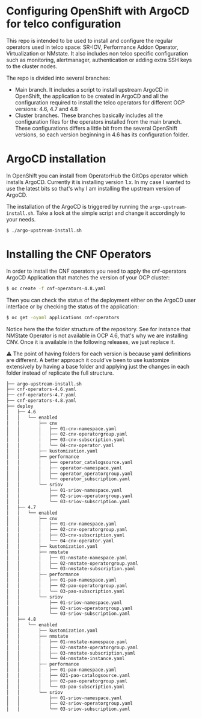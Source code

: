 # Configuring OpenShift with ArgoCD for telco configuration

This repo is intended to be used to install and configure the regular operators used in telco space: SR-IOV, Performance Addon Operator, Virtualization or NMstate. It also includes non telco specific configuration such as monitoring, alertmanager, authentication or adding extra SSH keys to the cluster nodes.

The repo is divided into several branches:

* Main branch. It includes a script to install upstream ArgoCD in OpenShift, the application to be created in ArgoCD and all the configuration required to install the telco operators for different OCP versions: 4.6, 4.7 and 4.8
* Cluster branches. These branches basically includes all the configuration files for the operators installed from the main branch. These configurations differs a little bit from the several OpenShift versions, so each version beginning in 4.6 has its configuration folder.


# ArgoCD installation

In OpenShift you can install from OperatorHub the GitOps operator which installs ArgoCD. Currently it is installing version 1.x. In my case I wanted to use the latest bits so that's why I am installing the upstream version of ArgoCD. 

The installation of the ArgoCD is triggered by running the `argo-upstream-install.sh`. Take a look at the simple script and change it accordingly to your needs.

```
$ ./argo-upstream-install.sh
```

# Installing the CNF Operators

In order to install the CNF operators you need to apply the cnf-operators ArgoCD Application that matches the version of your OCP cluster:

```sh
$ oc create -f cnf-operators-4.8.yaml
```

Then you can check the status of the deployment either on the ArgoCD user interface or by checking the status of the application:

```sh
$ oc get -oyaml applications cnf-operators
```
Notice here the the folder structure of the repository. See for instance that NMState Operator is not available in OCP 4.6, that's why we are installing CNV. Once it is available in the following releases, we just replace it.

:warning: The point of having folders for each version is because yaml definitions are different. A better approach it could've been to use kustomize extensively by having a base folder and applying just the changes in each folder instead of replicate the full structure.

```sh
├── argo-upstream-install.sh
├── cnf-operators-4.6.yaml
├── cnf-operators-4.7.yaml
├── cnf-operators-4.8.yaml
├── deploy
│   ├── 4.6
│   │   └── enabled
│   │       ├── cnv
│   │       │   ├── 01-cnv-namespace.yaml
│   │       │   ├── 02-cnv-operatorgroup.yaml
│   │       │   ├── 03-cnv-subscription.yaml
│   │       │   └── 04-cnv-operator.yaml
│   │       ├── kustomization.yaml
│   │       ├── performance
│   │       │   ├── operator_catalogsource.yaml
│   │       │   ├── operator-namespace.yaml
│   │       │   ├── operator_operatorgroup.yaml
│   │       │   └── operator_subscription.yaml
│   │       └── sriov
│   │           ├── 01-sriov-namespace.yaml
│   │           ├── 02-sriov-operatorgroup.yaml
│   │           └── 03-sriov-subscription.yaml
│   ├── 4.7
│   │   └── enabled
│   │       ├── cnv
│   │       │   ├── 01-cnv-namespace.yaml
│   │       │   ├── 02-cnv-operatorgroup.yaml
│   │       │   ├── 03-cnv-subscription.yaml
│   │       │   └── 04-cnv-operator.yaml
│   │       ├── kustomization.yaml
│   │       ├── nmstate
│   │       │   ├── 01-nmstate-namespace.yaml
│   │       │   ├── 02-nmstate-operatorgroup.yaml
│   │       │   └── 03-nmstate-subscription.yaml
│   │       ├── performance
│   │       │   ├── 01-pao-namespace.yaml
│   │       │   ├── 02-pao-operatorgroup.yaml
│   │       │   └── 03-pao-subscription.yaml
│   │       └── sriov
│   │           ├── 01-sriov-namespace.yaml
│   │           ├── 02-sriov-operatorgroup.yaml
│   │           └── 03-sriov-subscription.yaml
│   ├── 4.8
│   │   └── enabled
│   │       ├── kustomization.yaml
│   │       ├── nmstate
│   │       │   ├── 01-nmstate-namespace.yaml
│   │       │   ├── 02-nmstate-operatorgroup.yaml
│   │       │   ├── 03-nmstate-subscription.yaml
│   │       │   └── 04-nmstate-instance.yaml
│   │       ├── performance
│   │       │   ├── 01-pao-namespace.yaml
│   │       │   ├── 021-pao-catalogsource.yaml
│   │       │   ├── 02-pao-operatorgroup.yaml
│   │       │   └── 03-pao-subscription.yaml
│   │       └── sriov
│   │           ├── 01-sriov-namespace.yaml
│   │           ├── 02-sriov-operatorgroup.yaml
│   │           └── 03-sriov-subscription.yaml
```

